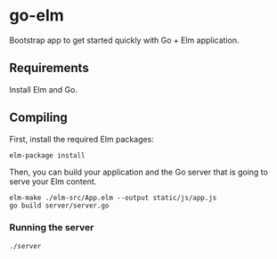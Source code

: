 # go-elm

Bootstrap app to get started quickly with Go + Elm application.

## Requirements

Install Elm and Go.

## Compiling

First, install the required Elm packages:

```
elm-package install
```

Then, you can build your application and the Go server that is going to serve your Elm content.

```
elm-make ./elm-src/App.elm --output static/js/app.js
go build server/server.go
```

### Running the server

```
./server
```


